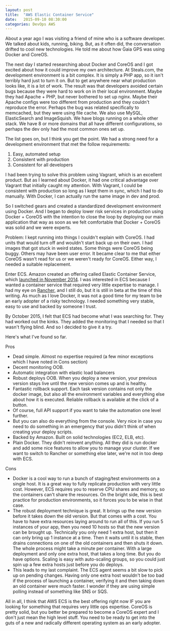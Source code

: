 ```yaml
---
layout: post
title:  "AWS Elastic Container Service"
date:   2015-09-10 08:30:00
categories: DevOps AWS
---
```

About a year ago I was visiting a friend of mine who is a software developer. We talked about kids, running,
biking. But, as it often did, the conversation drifted to cool new technologies. He told me about how Gaia
GPS was using Docker and CoreOS.

The next day I started researching about Docker and CoreOS and I got excited about how it could improve my
own architecture. At Steals.com, the development environment is a bit complex. It is simply a PHP app, so it
isn't terribly hard just to turn it on. But to get anywhere near what production looks like, it is a lot of
work. The result was that developers avoided certain bugs because they were hard to work on in their local
environment. Maybe they had Apache + PHP, but never bothered to set up nginx. Maybe their Apache configs were
too different from production and they couldn't reproduce the error. Perhaps the bug was related 
specifically to memcached, but they were using file cache. We also use MySQL, ElasticSearch and ImageSquish.
We have blogs running on a whole other stack. We have 8 or more domains that all have different 
configurations, so perhaps the dev only had the most common ones set up.

The list goes on, but I think you get the point. We had a strong need for a development environment that met
the follow requirements:

 1. Easy, automated setup
 2. Consistent with production
 3. Consistent for all developers

I had been trying to solve this problem using Vagrant, which is an excellent product. But as I learned about
Docker, it had one critical advantage over Vagrant that initially caught my attention. With Vagrant, I could
be consistent with production so long as I kept them in sync, which I had to do manually. With Docker, I can
actually run the same image in dev and prod.

So I switched gears and created a standardized development environment using Docker. And I began to deploy
lower risk services in production using Docker + CoreOS with the intention to close the loop by deploying
our main application that way as soon as we felt comfortable that Docker + CoreOS was solid and we were
experts.

Problem: I kept running into things I couldn't explain with CoreOS. I had units that would turn off and 
wouldn't start back up on their own. I had images that got stuck in weird states. Some things were CoreOS 
being buggy. Others may have been user error. It became clear to me that either CoreOS wasn't read for us or
we weren't ready for CoreOS. Either way, I needed a suitable replacement.

Enter ECS. Amazon created an offering called Elastic Container Service, which [launched in November 
2014][ecs-launch]. I was interested in ECS because I wanted a container service that required very little
expertise to manage. I had my eye on [Rancher][rancher], and I still do, but it is still in beta at the time
of this writing. As much as I love Docker, it was not a good time for my team to be an early adopter of a
risky technology. I needed something very stable, easy to use and backed by someone I trust.

By October 2015, I felt that ECS had become what I was searching for. They had worked out the kinks. They 
added the monitoring that I needed so that I wasn't flying blind. And so I decided to give it a try.

Here's what I've found so far.

Pros

 - Dead simple. Almost no expertise required (a few minor exceptions which I have noted in Cons section)
 - Decent monitoring OOB.
 - Automatic integration with elastic load balancers
 - Robust deploys OOB. When you deploy a new version, your previous version stays live until the new version
   comes up and is healthy.
 - Fantastic rollback support. Each task version contains not only the docker image, but also all the 
   environment variables and everything else about how it is executed. Reliable rollback is available at the
   click of a button.
 - Of course, full API support if you want to take the automation one level further.
 - But you can also do everything from the console. Very nice in case you need to do something in an emergency
   that you didn't think of when creating your deploy scripts.
 - Backed by Amazon. Built on solid technologies (EC2, ELB, etc).
 - Plain Docker. They didn't reinvent anything. All they did is run docker and add some nice features to allow
   you to manage your cluster. If we want to switch to Rancher or something else later, we're not in too deep
   with ECS.

Cons

 - Docker is a cool way to run a bunch of staging/test environments on a single host. It is a great way to 
   fully replicate production with very little cost. However, ECS requires you to reserve CPU shares and 
   memory, so the containers can't share the resources. On the bright side, this is best practice for 
   production environments, so it forces you to be wise in that case.
 - The robust deployment technique is great. It brings up the new version before it takes down the old 
   version. But that comes with a cost. You have to have extra resources laying around to run all of this. 
   If you run 5 instances of your app, then you need 10 hosts so that the new version can be brought up. 
   Technically you only need 1 extra host, but then it can only bring up 1 instance at a time. Then it 
   waits until it is stable, then drains connections on one of the old containers and then shuts it down. 
   The whole process might take a minute per container. With a large deployment and only one extra host, 
   that takes a long time. But you do have options. Scaling is easy with auto-scaling groups, so you could 
   just spin up a few extra hosts just before you do deploys.
 - This leads to my last complaint. The ECS agent seems a bit slow to pick up on pending changes. Having only
   one extra host wouldn't be too bad if the process of launching a container, verifying it and then taking
   down an old container were much faster. I wonder if they are using simple polling instead of something
   like SNS or SQS.

All in all, I think that AWS ECS is the best offering right now IF you are looking for something that requires
very little ops expertise. CoreOS is pretty solid, but you better be prepared to become a CoreOS expert and
 I don't just mean the high level stuff. You need to be ready to get into the guts of a new and radically 
 different operating system as an early adopter.

[ecs-launch]:   https://aws.amazon.com/blogs/aws/cloud-container-management/
[rancher]:      http://rancher.com/